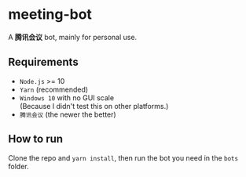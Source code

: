 # meeting-bot

A **腾讯会议** bot, mainly for personal use.

## Requirements

 - `Node.js` >= 10
 - `Yarn` (recommended)
 - `Windows 10` with no GUI scale  
   (Because I didn't test this on other platforms.)
 - `腾讯会议` (the newer the better)

## How to run

Clone the repo and `yarn install`, then run the bot you need in the `bots` folder.

